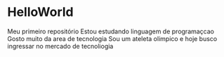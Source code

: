 # HelloWorld
Meu primeiro repositório
Estou estudando linguagem de programaçcao
Gosto muito da area de tecnologia 
Sou um ateleta olimpico e hoje busco  ingressar no 
mercado de tecnoliogia 
